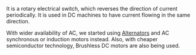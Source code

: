 It is a rotary electrical switch, which reverses the direction of current periodically.
It is used in DC machines to have current flowing in the same direction.

With wider availability of AC, we started using [Alternators](Alternator.md) and AC synchronous or induction motors instead.
Also, with cheaper semiconductor technology, Brushless DC motors are also being used.